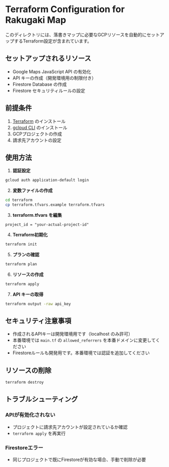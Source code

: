 # Terraform Configuration for Rakugaki Map

このディレクトリには、落書きマップに必要なGCPリソースを自動的にセットアップするTerraform設定が含まれています。

## セットアップされるリソース

- Google Maps JavaScript API の有効化
- API キーの作成（開発環境用の制限付き）
- Firestore Database の作成
- Firestore セキュリティルールの設定

## 前提条件

1. [Terraform](https://www.terraform.io/downloads) のインストール
2. [gcloud CLI](https://cloud.google.com/sdk/docs/install) のインストール
3. GCPプロジェクトの作成
4. 請求先アカウントの設定

## 使用方法

1. **認証設定**
```bash
gcloud auth application-default login
```

2. **変数ファイルの作成**
```bash
cd terraform
cp terraform.tfvars.example terraform.tfvars
```

3. **terraform.tfvars を編集**
```hcl
project_id = "your-actual-project-id"
```

4. **Terraform初期化**
```bash
terraform init
```

5. **プランの確認**
```bash
terraform plan
```

6. **リソースの作成**
```bash
terraform apply
```

7. **API キーの取得**
```bash
terraform output -raw api_key
```

## セキュリティ注意事項

- 作成されるAPIキーは開発環境用です（localhost のみ許可）
- 本番環境では `main.tf` の `allowed_referrers` を本番ドメインに変更してください
- Firestoreルールも開発用です。本番環境では認証を追加してください

## リソースの削除

```bash
terraform destroy
```

## トラブルシューティング

### APIが有効化されない
- プロジェクトに請求先アカウントが設定されているか確認
- `terraform apply` を再実行

### Firestoreエラー
- 同じプロジェクトで既にFirestoreが有効な場合、手動で削除が必要
